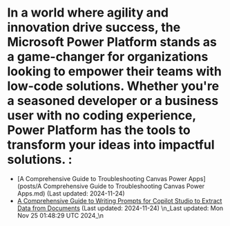 # In a world where agility and innovation drive success, the Microsoft Power Platform stands as a game-changer for organizations looking to empower their teams with low-code solutions. Whether you're a seasoned developer or a business user with no coding experience, Power Platform has the tools to transform your ideas into impactful solutions. : 
- [A Comprehensive Guide to Troubleshooting Canvas Power Apps](posts/A Comprehensive Guide to Troubleshooting Canvas Power Apps.md) (Last updated: 2024-11-24)
- [A Comprehensive Guide to Writing Prompts for Copilot Studio to Extract Data from Documents](posts/PromptingForCopilotStudio.md) (Last updated: 2024-11-24)
\n_Last updated: Mon Nov 25 01:48:29 UTC 2024_\n
